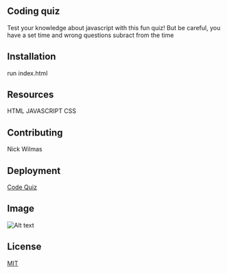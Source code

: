 ## Coding quiz
Test your knowledge about javascript with this fun quiz! But be careful, you have a set time and wrong questions subract from the time

## Installation

run index.html

## Resources

HTML
JAVASCRIPT
CSS


## Contributing
Nick Wilmas

## Deployment
[Code Quiz](https://nickwilmas1.github.io/Code-Quiz/)

## Image 
![Alt text](https://i.gyazo.com/930bbd3040cb371fee151cc1304528a8.png "Coding quiz")

## License
[MIT](https://choosealicense.com/licenses/mit/)

